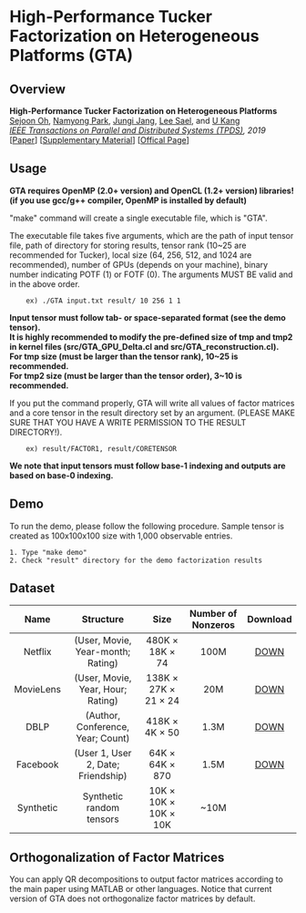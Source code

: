 # High-Performance Tucker Factorization on Heterogeneous Platforms (GTA)

Overview
---------------

**High-Performance Tucker Factorization on Heterogeneous Platforms**  
[Sejoon Oh](https://sejoonoh.github.io/), [Namyong Park](http://namyongpark.com/), [Jungi Jang](https://datalab.snu.ac.kr/~jkjang/), [Lee Sael](https://leesael.github.io/), and [U Kang](https://datalab.snu.ac.kr/~ukang/)  
*[IEEE Transactions on Parallel and Distributed Systems (TPDS)](https://www.computer.org/csdl/journal/td), 2019*  
[[Paper](https://github.com/sejoonoh/GTA-Tensor/blob/master/papers/GTA.pdf)] [[Supplementary Material](https://github.com/sejoonoh/GTA-Tensor/blob/master/papers/supple.pdf)] [[Offical Page](https://ieeexplore.ieee.org/document/8678477)]

Usage
---------------

**GTA requires OpenMP (2.0+ version) and OpenCL (1.2+ version) libraries! (if you use gcc/g++ compiler, OpenMP is installed by default)**

"make" command will create a single executable file, which is "GTA".

The executable file takes five arguments, which are the path of input tensor file, path of directory for storing results, tensor rank (10~25 are recommended for Tucker), local size (64, 256, 512, and 1024 are recommended), number of GPUs (depends on your machine), binary number indicating POTF (1) or FOTF (0). The arguments MUST BE valid and in the above order.

		ex) ./GTA input.txt result/ 10 256 1 1

**Input tensor must follow tab- or space-separated format (see the demo tensor).**  
**It is highly recommended to modify the pre-defined size of tmp and tmp2 in kernel files (src/GTA_GPU_Delta.cl and src/GTA_reconstruction.cl).**  
**For tmp size (must be larger than the tensor rank), 10~25 is recommended.**  
**For tmp2 size (must be larger than the tensor order), 3~10 is recommended.**  


If you put the command properly, GTA will write all values of factor matrices and a core tensor in the result directory set by an argument. (PLEASE MAKE SURE THAT YOU HAVE A WRITE PERMISSION TO THE RESULT DIRECTORY!).

		ex) result/FACTOR1, result/CORETENSOR

**We note that input tensors must follow base-1 indexing and outputs are based on base-0 indexing.**

Demo
---------------
To run the demo, please follow the following procedure. Sample tensor is created as 100x100x100 size with 1,000 observable entries.

	1. Type "make demo"
	2. Check "result" directory for the demo factorization results
  
Dataset
---------------
| Name | Structure | Size | Number of Nonzeros | Download |
| :------------: | :-----------: | :-------------: |:------------: |:------------------: |
| Netflix     | (User, Movie, Year-month; Rating) | 480K &times; 18K &times; 74 | 100M | [DOWN](https://datalab.snu.ac.kr/data/GTA/netflix.zip) |
| MovieLens     | (User, Movie, Year, Hour; Rating) | 138K &times; 27K &times; 21 &times;  24 | 20M | [DOWN](https://datalab.snu.ac.kr/data/GTA/movielens.zip) |
| DBLP     | (Author, Conference, Year; Count) | 418K &times; 4K &times; 50 | 1.3M | [DOWN](https://datalab.snu.ac.kr/data/GTA/dblp.zip) |
| Facebook     | (User 1, User 2, Date; Friendship) | 64K &times; 64K &times; 870 | 1.5M | [DOWN](https://datalab.snu.ac.kr/data/GTA/facebook.zip) |
| Synthetic     | Synthetic random tensors | 10K &times; 10K &times;  10K &times; 10K | ~10M |  |

Orthogonalization of Factor Matrices
---------------

You can apply QR decompositions to output factor matrices according to the main paper using MATLAB or other languages. Notice that current version of GTA does not orthogonalize factor matrices by default.
